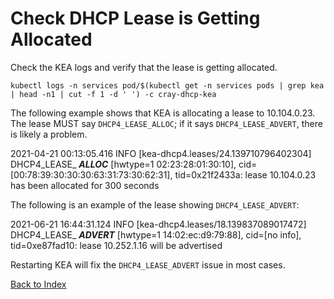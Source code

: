 # Check DHCP Lease is Getting Allocated

Check the KEA logs and verify that the lease is getting allocated.

```
kubectl logs -n services pod/$(kubectl get -n services pods | grep kea | head -n1 | cut -f 1 -d ' ') -c cray-dhcp-kea
```

The following example shows that KEA is allocating a lease to 10.104.0.23. The lease MUST say `DHCP4_LEASE_ALLOC`; if it says `DHCP4_LEASE_ADVERT`, there is likely a problem.

2021-04-21 00:13:05.416 INFO  [kea-dhcp4.leases/24.139710796402304] DHCP4_LEASE_ ***ALLOC*** [hwtype=1 02:23:28:01:30:10], cid=[00:78:39:30:30:30:63:31:73:30:62:31], tid=0x21f2433a: lease 10.104.0.23 has been allocated for 300 seconds

The following is an example of the lease showing `DHCP4_LEASE_ADVERT`:

2021-06-21 16:44:31.124 INFO  [kea-dhcp4.leases/18.139837089017472] DHCP4_LEASE_ ***ADVERT*** [hwtype=1 14:02:ec:d9:79:88], cid=[no info], tid=0xe87fad10: lease 10.252.1.16 will be advertised

Restarting KEA will fix the `DHCP4_LEASE_ADVERT` issue in most cases.

[Back to Index](.README.md)
